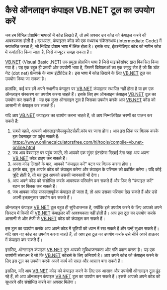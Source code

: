 कैसे ऑनलाइन कंपाइल VB.NET टूल का उपयोग करें
===========================================

जब हम विभिन्न प्रोग्रामिंग भाषाओं में कोड लिखते हैं, तो हमें अक्सर उन कोड को कंपाइल करने की आवश्यकता होती है। दरअसल, कंपाइलर कोड को एक मध्यस्थ संकेतस्थळ (Intermediate Code) में रूपांतरित करता है, जो निर्दिष्ट प्रोग्राम भाषा में लिंक होता है। इसके बाद, इंटरमीडिएट कोड को मशीन कोड में रूपांतरित किया जाता है, जिसे कंप्यूटर समझ सकता है।

[VB.NET](http://VB.NET) (Visual Basic .NET) एक प्रमुख प्रोग्रामिंग भाषा है जिसे माइक्रोसॉफ्ट द्वारा विकसित किया गया है। यह एक बहुत ही प्रभावी और उपयोगी भाषा है, जिसमें विशेषताओं का एक समृद्ध सेट है जो कि डॉट नेट (dot net) फ्रेमवर्क के साथ इंटीग्रेटेड है। इस भाषा में कोड लिखने के लिए [VB.NET](http://VB.NET) टूल का उपयोग किया जा सकता है।

हालांकि, कई बार हमें अपने स्थानीय कंप्यूटर पर [VB.NET](http://VB.NET) कंपाइलर स्थापित नहीं होता है या हम एक ऑनलाइन संस्करण का उपयोग करना चाहते हैं। इसके लिए हम ऑनलाइन कंपाइल [VB.NET](http://VB.NET) टूल का उपयोग कर सकते हैं। यह एक मुफ्त ऑनलाइन टूल है जिसका उपयोग करके आप [VB.NET](http://VB.NET) कोड को आसानी से कंपाइल कर सकते हैं।

यदि आप [VB.NET](http://VB.NET) कंपाइलर का उपयोग करना चाहते हैं, तो आप निम्नलिखित चरणों का पालन कर सकते हैं:

1. सबसे पहले, आपको ऑनलाइनकैलकुलेटर्सफ्री.कॉम पर जाना होगा। आप इस लिंक पर क्लिक करके इस वेबसाइट पर पहुंच सकते हैं: <https://www.onlinecalculatorsfree.com/hi/tools/compile-vb.net-online.html>
2. जब आप वेबसाइट पर पहुंच जाएंगे, तो आपको एक सुंदर इंटरफ़ेस दिखाई देगा जहां आप अपना [VB.NET](http://VB.NET) कोड टाइप कर सकते हैं।
3. अपना कोड लिखने के बाद, आपको "कंपाइल करें" बटन पर क्लिक करना होगा।
4. इसके बाद, टूल आपके कोड को कंपाइल करेगा और कंपाइल के परिणाम को प्रदर्शित करेगा। यदि कोई त्रुटि होती है, तो यह टूल आपको उसकी जानकारी भी देगा।
5. आप अपने कोड को संशोधित करके आवश्यक परिवर्तन कर सकते हैं और फिर से "कंपाइल करें" बटन पर क्लिक कर सकते हैं।
6. जब आपका कोड सफलतापूर्वक कंपाइल हो जाता है, तो आप उसका परिणाम देख सकते हैं और उसे अपनी इच्छानुसार उपयोग कर सकते हैं।

ऑनलाइन कंपाइल [VB.NET](http://VB.NET) टूल बहुत ही सुविधाजनक है, क्योंकि इसे उपयोग करने के लिए आपको अपने सिस्टम में किसी भी [VB.NET](http://VB.NET) कंपाइलर की आवश्यकता नहीं होती है। आप इस टूल का उपयोग करके आसानी से और तेजी से [VB.NET](http://VB.NET) कोड को कंपाइल कर सकते हैं।

इस टूल का उपयोग करके आप अपने कोड में त्रुटियों को ध्यान में रख सकते हैं और उन्हें सुधार सकते हैं। यदि आप नए कोड का उपयोग करना चाहते हैं, तो आप इस टूल का उपयोग करके उसे सीधे अपने ब्राउज़र में कंपाइल कर सकते हैं।

इसलिए, ऑनलाइन कंपाइल [VB.NET](http://VB.NET) टूल आपको सुविधाजनकता और गति प्रदान करता है। यह एक उपयोगी संसाधन है जो कि [VB.NET](http://VB.NET) कोडर्स के लिए अनिवार्य है। आप अपने कोड को कंपाइल करने के लिए इस टूल का उपयोग करके अपने कार्य को सरल और आसान बना सकते हैं।

इसलिए, यदि आप [VB.NET](http://VB.NET) कोड को कंपाइल करने के लिए एक आसान और उपयोगी ऑनलाइन टूल ढूंढ रहे हैं, तो आप ऑनलाइन कंपाइल [VB.NET](http://VB.NET) टूल का उपयोग कर सकते हैं। इससे आपको अपने कोड को सुधारने और संशोधित करने का अवसर मिलेगा।